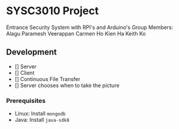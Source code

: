 # SYSC3010 Project
Entrance Security System with RPI's and Arduino's
Group Members:	
Alagu Paramesh Veerappan
Carmen Ho
Kien Ha
Keith Ko

## Development
- [] Server
- [] Client
- [] Continuous File Transfer
- [] Server chooses when to take the picture

### Prerequisites

* Linux: Install `mongodb`
* Java: Install `java-sdk8`

